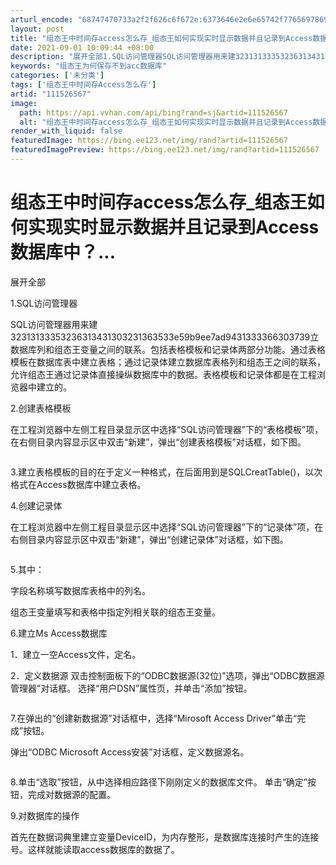 ```yaml
---
arturl_encode: "68747470733a2f2f626c6f672e:6373646e2e6e65742f77656978696e5f33393732373933342f:61727469636c652f64657461696c732f313131353236353637"
layout: post
title: "组态王中时间存access怎么存_组态王如何实现实时显示数据并且记录到Access数据库中..."
date: 2021-09-01 10:09:44 +08:00
description: "展开全部1.SQL访问管理器SQL访问管理器用来建3231313335323631343130323"
keywords: "组态王为何保存不到acc数据库"
categories: ['未分类']
tags: ['组态王中时间存Access怎么存']
artid: "111526567"
image:
  path: https://api.vvhan.com/api/bing?rand=sj&artid=111526567
  alt: "组态王中时间存access怎么存_组态王如何实现实时显示数据并且记录到Access数据库中..."
render_with_liquid: false
featuredImage: https://bing.ee123.net/img/rand?artid=111526567
featuredImagePreview: https://bing.ee123.net/img/rand?artid=111526567
---
```


# 组态王中时间存access怎么存\_组态王如何实现实时显示数据并且记录到Access数据库中？...

展开全部

1.SQL访问管理器

SQL访问管理器用来建32313133353236313431303231363533e59b9ee7ad9431333366303739立数据库列和组态王变量之间的联系。包括表格模板和记录体两部分功能。通过表格模板在数据库表中建立表格；通过记录体建立数据库表格列和组态王之间的联系，允许组态王通过记录体直接操纵数据库中的数据。表格模板和记录体都是在工程浏览器中建立的。

2.创建表格模板

在工程浏览器中左侧工程目录显示区中选择“SQL访问管理器”下的“表格模板”项，在右侧目录内容显示区中双击“新建”，弹出“创建表格模板”对话框，如下图。

![]()

3.建立表格模板的目的在于定义一种格式，在后面用到是SQLCreatTable()，以次格式在Access数据库中建立表格。

4.创建记录体

在工程浏览器中左侧工程目录显示区中选择“SQL访问管理器”下的“记录体”项，在右侧目录内容显示区中双击“新建”，弹出“创建记录体”对话框，如下图。

![]()

5.其中：

字段名称填写数据库表格中的列名。

组态王变量填写和表格中指定列相关联的组态王变量。

6.建立Ms Access数据库

1．建立一空Access文件，定名。

2．定义数据源 双击控制面板下的“ODBC数据源(32位)”选项，弹出“ODBC数据源管理器”对话框。 选择“用户DSN”属性页，并单击“添加”按钮。

![]()

7.在弹出的“创建新数据源”对话框中，选择“Mirosoft Access Driver”单击“完成”按钮。

弹出“ODBC Microsoft Access安装”对话框，定义数据源名。

![]()

8.单击“选取”按钮，从中选择相应路径下刚刚定义的数据库文件。 单击“确定”按钮，完成对数据源的配置。

9.对数据库的操作

首先在数据词典里建立变量DeviceID，为内存整形，是数据库连接时产生的连接号。这样就能读取access数据库的数据了。